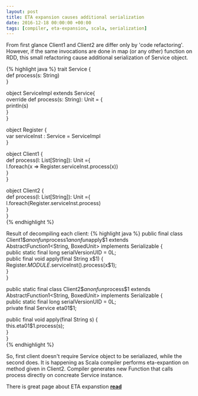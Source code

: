 ```yaml
---
layout: post
title: ETA expansion causes additional serialization
date: 2016-12-18 00:00:00 +00:00
tags: [compiler, eta-expansion, scala, serialization]
---
```

From first glance Client1 and Client2 are differ only by 'code refactoring'. However, if the same invocations are done in map (or any other) function on RDD, this small refactoring cause additional serialization of Service object.

{% highlight java %}
trait Service {  
  def process(s: String)  
 }  
   
 object ServiceImpl extends Service{  
  override def process(s: String): Unit = {  
   println(s)  
  }  
 }  
   
 object Register {  
  var serviceInst : Service = ServiceImpl  
 }  
   
 object Client1 {    
  def process(l: List[String]): Unit ={  
   l.foreach(x => Register.serviceInst.process(x))  
  }     
 }  
   
 object Client2 {    
  def process(l: List[String]): Unit ={  
   l.foreach(Register.serviceInst.process)  
  }     
 }  
{% endhighlight %}

Result of decompiling each client:
{% highlight java %}
 public final class Client1$$anonfun$process$1$$anonfun$apply$1 extends AbstractFunction1<String, BoxedUnit> implements Serializable {  
   public static final long serialVersionUID = 0L;  
   public final void apply(final String x$1) {  
     Register$.MODULE$.serviceInst().process(x$1);  
   }  
 }  
   
 public static final class Client2$$anonfun$process$1 extends AbstractFunction1<String, BoxedUnit> implements Serializable {  
   public static final long serialVersionUID = 0L;  
   private final Service eta$0$1$1;  
   
   public final void apply(final String s) {  
     this.eta$0$1$1.process(s);  
   }  
 }  
{% endhighlight %}

So, first client doesn't require Service object to be serialiazed, while the second does. It is happening as Scala compiler performs eta-expantion on method given in Client2. Compiler generates new Function that calls process directly on concreate Service instance.

There is great page about ETA expanstion [**read**](http://blog.jaceklaskowski.pl/2013/11/23/how-much-one-ought-to-know-eta-expansion.html)